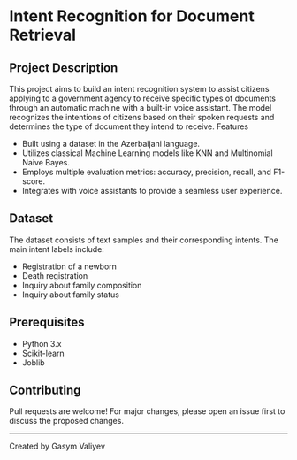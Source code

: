 # Intent Recognition for Document Retrieval

## Project Description
This project aims to build an intent recognition system to assist citizens applying to a government agency to receive specific types of documents through an automatic machine with a built-in voice assistant. The model recognizes the intentions of citizens based on their spoken requests and determines the type of document they intend to receive.
Features

- Built using a dataset in the Azerbaijani language.
- Utilizes classical Machine Learning models like KNN and Multinomial Naive Bayes.
- Employs multiple evaluation metrics: accuracy, precision, recall, and F1-score.
- Integrates with voice assistants to provide a seamless user experience.

## Dataset
The dataset consists of text samples and their corresponding intents. The main intent labels include:

- Registration of a newborn
- Death registration
- Inquiry about family composition
- Inquiry about family status

## Prerequisites
- Python 3.x
- Scikit-learn
- Joblib

## Contributing
Pull requests are welcome! For major changes, please open an issue first to discuss the proposed changes.

---
Created by Gasym Valiyev